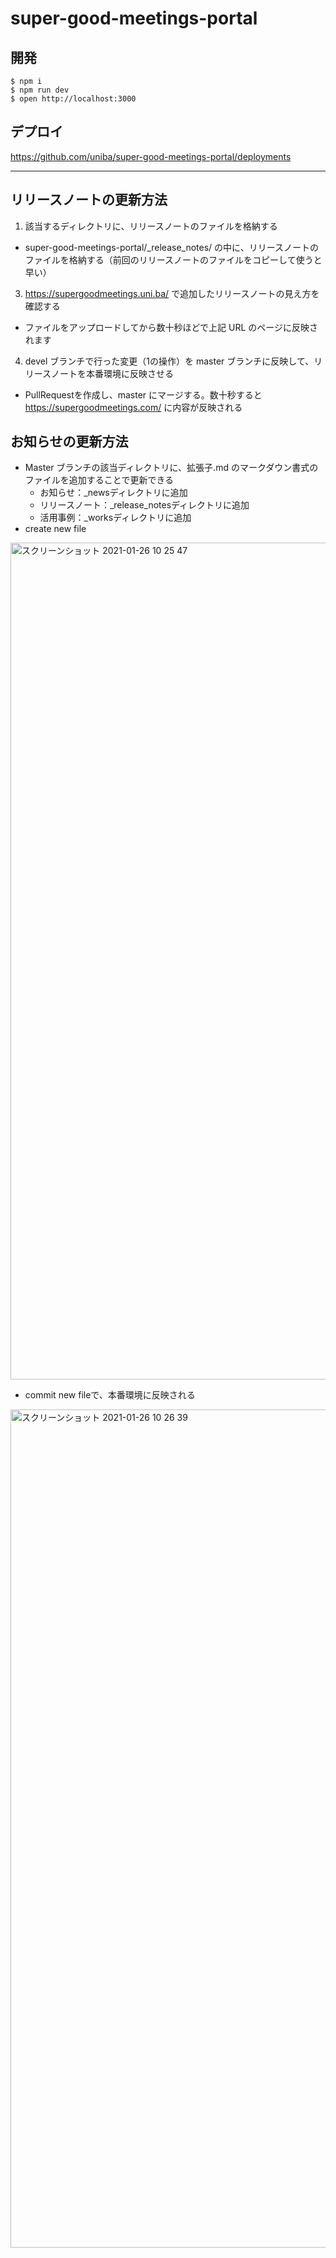 # super-good-meetings-portal

## 開発

```
$ npm i
$ npm run dev
$ open http://localhost:3000
```

## デプロイ

https://github.com/uniba/super-good-meetings-portal/deployments

***

## リリースノートの更新方法

1. 該当するディレクトリに、リリースノートのファイルを格納する
- super-good-meetings-portal/_release_notes/ の中に、リリースノートのファイルを格納する（前回のリリースノートのファイルをコピーして使うと早い）
3. https://supergoodmeetings.uni.ba/ で追加したリリースノートの見え方を確認する
- ファイルをアップロードしてから数十秒ほどで上記 URL のページに反映されます
4. devel ブランチで行った変更（1の操作）を master ブランチに反映して、リリースノートを本番環境に反映させる
- PullRequestを作成し、master にマージする。数十秒すると https://supergoodmeetings.com/ に内容が反映される


## お知らせの更新方法

- Master ブランチの該当ディレクトリに、拡張子.md のマークダウン書式のファイルを追加することで更新できる
  - お知らせ：\_newsディレクトリに追加
  - リリースノート：\_release_notesディレクトリに追加
  - 活用事例：\_worksディレクトリに追加
- create new file 
<img width="1339" alt="スクリーンショット 2021-01-26 10 25 47" src="https://user-images.githubusercontent.com/55315690/105786977-62739180-5fc1-11eb-894a-167026c020a7.png">

- commit new fileで、本番環境に反映される
<img width="1341" alt="スクリーンショット 2021-01-26 10 26 39" src="https://user-images.githubusercontent.com/55315690/105786988-66071880-5fc1-11eb-9900-93451bb426c1.png">

